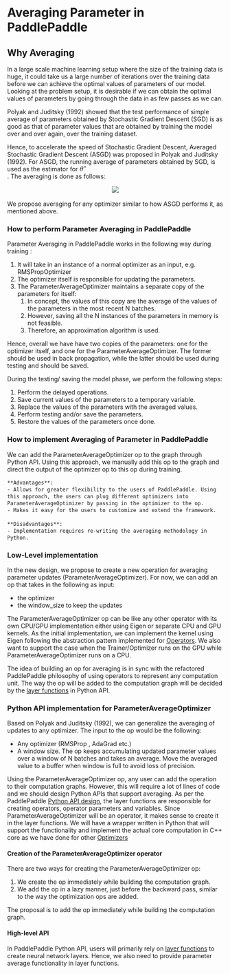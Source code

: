 # Averaging Parameter in PaddlePaddle

## Why Averaging
In a large scale machine learning setup where the size of the training data is huge, it could take us a large number of iterations over the training data before we can achieve the optimal values of parameters of our model. Looking at the problem setup, it is desirable if we can obtain the optimal values of parameters by going through the data in as few passes as we can.

Polyak and Juditsky (1992) showed that the test performance of simple average of parameters obtained by Stochastic Gradient Descent (SGD) is as good as that of parameter values that are obtained by training the model over and over again, over the training dataset.

Hence, to accelerate the speed of Stochastic Gradient Descent, Averaged Stochastic Gradient Descent (ASGD) was proposed in Polyak and Juditsky (1992). For ASGD, the running average of parameters obtained by SGD, is used as the estimator for <img src="./images/theta_star.gif"/><br/> . The averaging is done as follows:

<p align="center">
<img src="https://github.com/PaddlePaddle/Paddle/tree/develop/doc/fluid/images/asgd.gif"><br />
</p>

We propose averaging for any optimizer similar to how ASGD performs it, as mentioned above.

### How to perform Parameter Averaging in PaddlePaddle

Parameter Averaging in PaddlePaddle works in the following way during training :
1. It will take in an instance of a normal optimizer as an input, e.g. RMSPropOptimizer
2. The optimizer itself is responsible for updating the parameters.
3. The ParameterAverageOptimizer maintains a separate copy of the parameters for itself:
    1. In concept, the values of this copy are the average of the values of the parameters in the most recent N batches.
    2. However, saving all the N instances of the parameters in memory is not feasible.
    3. Therefore, an approximation algorithm is used.

Hence, overall we have have two copies of the parameters: one for the optimizer itself, and one for the ParameterAverageOptimizer. The former should be used in back propagation, while the latter should be used during testing and should be saved.

During the testing/ saving the model phase, we perform the following steps:
1. Perform the delayed operations.
2. Save current values of the parameters to a temporary variable.
3. Replace the values of the parameters with the averaged values.
4. Perform testing and/or save the parameters.
5. Restore the values of the parameters once done.

### How to implement Averaging of Parameter in PaddlePaddle

We can add the ParameterAverageOptimizer op to the graph through Python API. Using this approach, we manually add this op to the graph and direct the output of the optimizer op to this op during training.

	**Advantages**:
    - Allows for greater flexibility to the users of PaddlePaddle. Using this approach, the users can plug different optimizers into ParameterAverageOptimizer by passing in the optimizer to the op.
    - Makes it easy for the users to customize and extend the framework.

	**Disadvantages**:
    - Implementation requires re-writing the averaging methodology in Python.  

### Low-Level implementation

In the new design, we propose to create a new operation for averaging parameter updates (ParameterAverageOptimizer). For now, we can add an op that takes in the following as input:
- the optimizer
- the window_size to keep the updates

The ParameterAverageOptimizer op can be like any other operator with its own CPU/GPU implementation either using Eigen or separate CPU and GPU kernels. As the initial implementation, we can implement the kernel using Eigen following the abstraction pattern implemented for [Operators](https://github.com/PaddlePaddle/Paddle/blob/develop/paddle/operators/rmsprop_op.h). We also want to support the case when the Trainer/Optimizer runs on the GPU while ParameterAverageOptimizer runs on a CPU.

The idea of building an op for averaging is in sync with the refactored PaddlePaddle philosophy of using operators to represent any computation unit. The way the op will be added to the computation graph will be decided by the [layer functions](https://github.com/PaddlePaddle/Paddle/blob/develop/doc/design/python_api.md#layer-function) in Python API.

### Python API implementation for ParameterAverageOptimizer

Based on Polyak and Juditsky (1992), we can generalize the averaging of updates to any optimizer. The input to the op would be the following:
- Any optimizer (RMSProp , AdaGrad etc.)
- A window size. The op keeps accumulating updated parameter values over a window of N batches and takes an average. Move the averaged value to a buffer when window is full to avoid loss of precision.

Using the ParameterAverageOptimizer op, any user can add the operation to their computation graphs. However, this will require a lot of lines of code and we should design Python APIs that support averaging. As per the PaddlePaddle [Python API design](https://github.com/PaddlePaddle/Paddle/blob/develop/doc/design/python_api.md), the layer functions are responsible for creating operators, operator parameters and variables. Since ParameterAverageOptimizer will be an operator, it makes sense to create it in the layer functions.
We will have a wrapper written in Python that will support the functionality and implement the actual core computation in C++ core as we have done for other [Optimizers](https://github.com/PaddlePaddle/Paddle/blob/develop/paddle/operators/rmsprop_op.cc)

#### Creation of the ParameterAverageOptimizer operator
There are two ways for creating the ParameterAverageOptimizer op:
1. We create the op immediately while building the computation graph.
2. We add the op in a lazy manner, just before the backward pass, similar to the way the optimization ops are added.

The proposal is to add the op immediately while building the computation graph.

#### High-level API

In PaddlePaddle Python API, users will primarily rely on [layer functions](https://github.com/PaddlePaddle/Paddle/blob/develop/doc/design/python_api.md#layer-function) to create neural network layers. Hence, we also need to provide parameter average functionality in layer functions.
